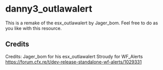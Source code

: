 # danny3_outlawalert
This is a remake of the esx_outlawalert by Jager_bom. Feel free to do as you like with this resource.

## Credits

Credits:
Jager_bom for his esx_outlawalert
Stroudy for WF_Alerts   https://forum.cfx.re/t/dev-release-standalone-wf-alerts/1029331
